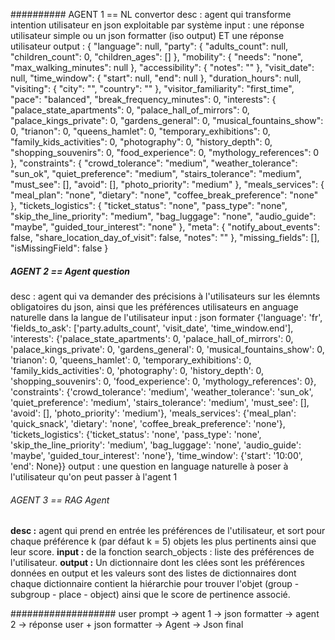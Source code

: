 ########## AGENT 1 == NL convertor
desc : agent qui transforme intention utilisateur en json exploitable par système
input : une réponse utilisateur simple ou un json formatter (iso output) ET une réponse utilisateur
output : 
                {
                "language": null,
                "party": {
                    "adults_count": null,
                    "children_count": 0,
                    "children_ages": []
                },
                "mobility": {
                    "needs": "none",
                    "max_walking_minutes": null
                },
                "accessibility": {
                    "notes": ""
                },
                "visit_date": null,
                "time_window": {
                    "start": null,
                    "end": null
                },
                "duration_hours": null,
                "visiting": {
                    "city": "",
                    "country": ""
                },
                "visitor_familiarity": "first_time",
                "pace": "balanced",
                "break_frequency_minutes": 0,
                "interests": {
                    "palace_state_apartments": 0,
                    "palace_hall_of_mirrors": 0,
                    "palace_kings_private": 0,
                    "gardens_general": 0,
                    "musical_fountains_show": 0,
                    "trianon": 0,
                    "queens_hamlet": 0,
                    "temporary_exhibitions": 0,
                    "family_kids_activities": 0,
                    "photography": 0,
                    "history_depth": 0,
                    "shopping_souvenirs": 0,
                    "food_experience": 0,
                    "mythology_references": 0
                },
                "constraints": {
                    "crowd_tolerance": "medium",
                    "weather_tolerance": "sun_ok",
                    "quiet_preference": "medium",
                    "stairs_tolerance": "medium",
                    "must_see": [],
                    "avoid": [],
                    "photo_priority": "medium"
                },
                "meals_services": {
                    "meal_plan": "none",
                    "dietary": "none",
                    "coffee_break_preference": "none"
                },
                "tickets_logistics": {
                    "ticket_status": "none",
                    "pass_type": "none",
                    "skip_the_line_priority": "medium",
                    "bag_luggage": "none",
                    "audio_guide": "maybe",
                    "guided_tour_interest": "none"
                },
                "meta": {
                    "notify_about_events": false,
                    "share_location_day_of_visit": false,
                    "notes": ""
                },
                "missing_fields": [],
                "isMissingField": false
                }




##### AGENT 2 == Agent question
desc : agent qui va demander des précisions à l'utilisateurs sur les élemnts obligatoires du json, ainsi que les préférences utilisateurs
en anguage naturelle dans la langue de l'utilisateur
input : json formater 
        {'language': 'fr', 'fields_to_ask': ['party.adults_count', 'visit_date', 'time_window.end'], 'interests': {'palace_state_apartments': 0, 'palace_hall_of_mirrors': 0, 'palace_kings_private': 0, 'gardens_general': 0, 'musical_fountains_show': 0, 'trianon': 0, 'queens_hamlet': 0, 'temporary_exhibitions': 0, 'family_kids_activities': 0, 'photography': 0, 'history_depth': 0, 'shopping_souvenirs': 0, 'food_experience': 0, 'mythology_references': 0}, 'constraints': {'crowd_tolerance': 'medium', 'weather_tolerance': 'sun_ok', 'quiet_preference': 'medium', 'stairs_tolerance': 'medium', 'must_see': [], 'avoid': [], 'photo_priority': 'medium'}, 'meals_services': {'meal_plan': 'quick_snack', 'dietary': 'none', 'coffee_break_preference': 'none'}, 'tickets_logistics': {'ticket_status': 'none', 'pass_type': 'none', 'skip_the_line_priority': 'medium', 'bag_luggage': 'none', 'audio_guide': 'maybe', 'guided_tour_interest': 'none'}, 'time_window': {'start': '10:00', 'end': None}}
output : une question en language naturelle à poser à l'utilisateur qu'on peut passer à l'agent 1

###### AGENT 3 == RAG Agent 
**desc :** agent qui prend en entrée les préférences de l'utilisateur, et sort pour chaque préférence k (par défaut k = 5) objets les plus pertinents ainsi que leur score.
**input :** de la fonction search_objects : liste des préférences de l'utilisateur.
**output :** Un dictionnaire dont les clées sont les préférences données en output et les valeurs sont des listes de dictionnaires dont chaque dictionnaire contient la hiérarchie pour trouver l'objet (group - subgroup - place - object) ainsi que le score de pertinence associé.

###################
user prompt -> agent 1 -> json formatter -> agent 2 -> réponse user + json formatter -> Agent  -> Json final
